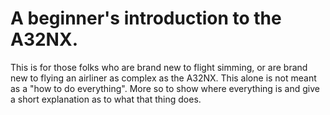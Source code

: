 # A beginner's introduction to the A32NX.


This is for those folks who are brand new to flight simming, or are brand new to flying an airliner as complex as the A32NX.
This alone is not meant as a "how to do everything". More so to show where everything is and give a short explanation as to what that thing does. 